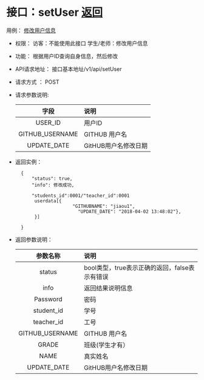 # 接口：setUser [返回](../Readme.md)
用例： [修改用户信息](../用例/修改用户信息.md)

- 权限：
    访客：不能使用此接口
    学生/老师：修改用户信息

- 功能：
    根据用户ID查询自身信息，然后修改

- API请求地址：
   接口基本地址/v1/api/setUser

- 请求方式 ：
    POST

- 请求参数说明:

     |字段|说明|
     |:-------:|:----------|
     |USER_ID|用户ID|
     |GITHUB_USERNAME|GITHUB 用户名|
     |UPDATE_DATE|GitHUB用户名修改日期|


- 返回实例：

        {
            "status": true,
            "info": 修改成功,

            "students_id":0001/"teacher_id":0001
             userdata[{
                           "GITHUBNAME": "jiaou1",
                             "UPDATE_DATE": "2018-04-02 13:48:02"},
             }]

        }

- 返回参数说明：

  |参数名称|说明|
  |:---------:|:--------------------------------------------------------|
  |status|bool类型，true表示正确的返回，false表示有错误|
  |info|返回结果说明信息|
  |Password|密码|
  |student_id|学号|
  |teacher_id|工号|
  |GITHUB_USERNAME|GITHUB 用户名|
  |GRADE|班级(学生才有）|
  |NAME|真实姓名|
  |UPDATE_DATE|GitHUB用户名修改日期|